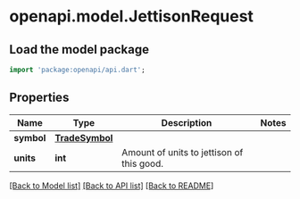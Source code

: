 # openapi.model.JettisonRequest

## Load the model package
```dart
import 'package:openapi/api.dart';
```

## Properties
Name | Type | Description | Notes
------------ | ------------- | ------------- | -------------
**symbol** | [**TradeSymbol**](TradeSymbol.md) |  | 
**units** | **int** | Amount of units to jettison of this good. | 

[[Back to Model list]](../README.md#documentation-for-models) [[Back to API list]](../README.md#documentation-for-api-endpoints) [[Back to README]](../README.md)


